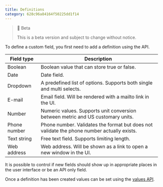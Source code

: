```yaml
---
title: Definitions
category: 628c96a84164f50225dd1f14
---
```


> 🚧 Beta
>
> This is a beta version and subject to change without notice.

To define a custom field, you first need to add a definition using the API.

| Field type   | Description                                                                                |
| ------------ | ------------------------------------------------------------------------------------------ |
| Boolean      | Boolean value that can store true or false.                                                |
| Date         | Date field.                                                                                |
| Dropdown     | A predefined list of options. Supports both single and multi selects.                      |
| E-mail       | Email field. Will be rendered with a mailto link in the UI.                                |
| Number       | Numeric values. Supports unit conversion between metric and US customary units.            |
| Phone number | Phone number. Validates the format but does not validate the phone number actually exists. |
| Text string  | Free text field. Supports limiting length.                                                 |
| Web address  | Web address. Will be shown as a link to open a new window in the UI.                       |

It is possible to control if new fields should show up in appropriate places in the user interface or be an API only field.

Once a definition has been created values can be set using the [values API](custom-field-values).

